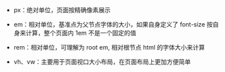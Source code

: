 - px：绝对单位，页面按精确像素展示

- em：相对单位，基准点为父节点字体的大小，如果自身定义了 font-size 按自身来计算，整个页面内 1em 不是一个固定的值

- rem：相对单位，可理解为 root em, 相对根节点 html 的字体大小来计算

- vh、vw：主要用于页面视口大小布局，在页面布局上更加方便简单
